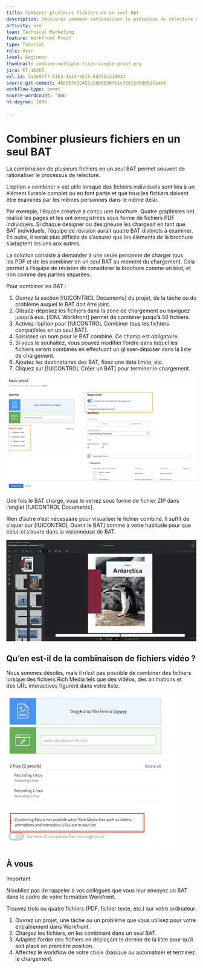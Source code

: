 ```yaml
---
title: Combiner plusieurs fichiers en un seul BAT
description: Découvrez comment rationaliser le processus de relecture en combinant plusieurs fichiers en un seul BAT dans  [!DNL  Workfront].
activity: use
team: Technical Marketing
feature: Workfront Proof
type: Tutorial
role: User
level: Beginner
thumbnail: combine-multiple-files-single-proof.png
jira: KT-10163
exl-id: 2a3e97f7-51b3-4e14-bb15-6d255cd18034
source-git-commit: 466857e92481a28b8030fb1c33016d39d61faa64
workflow-type: tm+mt
source-wordcount: '446'
ht-degree: 100%

---
```


# Combiner plusieurs fichiers en un seul BAT

La combinaison de plusieurs fichiers en un seul BAT permet souvent de rationaliser le processus de relecture.

L’option « combiner » est utile lorsque des fichiers individuels sont liés à un élément livrable complet ou en font partie et que tous les fichiers doivent être examinés par les mêmes personnes dans le même délai.

Par exemple, l’équipe créative a conçu une brochure. Quatre graphistes ont réalisé les pages et les ont enregistrées sous forme de fichiers PDF individuels. Si chaque designer ou designeuse les chargeait en tant que BAT individuels, l’équipe de révision aurait quatre BAT distincts à examiner. En outre, il serait plus difficile de s’assurer que les éléments de la brochure s’adaptent les uns aux autres.

La solution consiste à demander à une seule personne de charger tous les PDF et de les combiner en un seul BAT au moment du chargement. Cela permet à l’équipe de révision de considérer la brochure comme un tout, et non comme des parties séparées.

Pour combiner les BAT :

1. Ouvrez la section [!UICONTROL Documents] du projet, de la tâche ou du problème auquel le BAT doit être joint.
2. Glissez-déposez les fichiers dans la zone de chargement ou naviguez jusqu’à eux. [!DNL Workfront] permet de combiner jusqu’à 50 fichiers.
3. Activez l’option pour [!UICONTROL Combiner tous les fichiers compatibles en un seul BAT].
4. Saisissez un nom pour le BAT combiné. Ce champ est obligatoire.
5. Si vous le souhaitez, vous pouvez modifier l’ordre dans lequel les fichiers seront combinés en effectuant un glisser-déposer dans la liste de chargement.
6. Ajoutez les destinataires des BAT, fixez une date limite, etc.
7. Cliquez sur [!UICONTROL Créer un BAT] pour terminer le chargement.

![Une image de la fenêtre [!UICONTROL Nouveau BAT] avec la liste des fichiers chargés et les sections [!UICONTROL BAT unique] en surbrillance.](assets/combine-proofs.png)

Une fois le BAT chargé, vous le verrez sous forme de fichier ZIP dans l’onglet [!UICONTROL Documents].

Rien d’autre n’est nécessaire pour visualiser le fichier combiné. Il suffit de cliquer sur [!UICONTROL Ouvrir le BAT] comme à votre habitude pour que celui-ci s’ouvre dans la visionneuse de BAT.

![Une image de la visionneuse de BAT avec un BAT de plusieurs pages affiché.](assets/combine-proofs-2.png)

## Qu’en est-il de la combinaison de fichiers vidéo ?

Nous sommes désolés, mais il n’est pas possible de combiner des fichiers lorsque des fichiers Rich Media tels que des vidéos, des animations et des URL interactives figurent dans votre liste.

![Une image du message d’erreur expliquant que vous ne pouvez pas combiner des fichiers vidéo.](assets/combine-proofs-error.png)


## À vous

>[!IMPORTANT]
>
>N’oubliez pas de rappeler à vos collègues que vous leur envoyez un BAT dans le cadre de votre formation Workfront.


Trouvez trois ou quatre fichiers (PDF, fichier texte, etc.) sur votre ordinateur.

1. Ouvrez un projet, une tâche ou un problème que vous utilisez pour votre entraînement dans Workfront.
1. Chargez les fichiers, en les combinant dans un seul BAT.
1. Adaptez l’ordre des fichiers en déplaçant le dernier de la liste pour qu’il soit placé en première position.
1. Affectez le workflow de votre choix (basique ou automatisé) et terminez le chargement.



<!--
##Learn more
* Create a multi-page proof
-->
